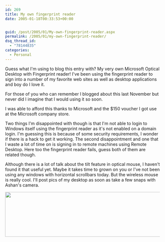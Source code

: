 ```yaml
---
id: 269
title: My own fingerprint reader
date: 2005-01-18T00:33:53+00:00


guid: /post/2005/01/My-own-fingerprint-reader.aspx
permalink: /2005/01/my-own-fingerprint-reader/
dsq_thread_id:
  - "78144835"
categories:
  - Personal
---
```

<DIV>
<P><SPAN>Guess what I'm using to blog this entry with? My very own Microsoft Optical Desktop with Fingerprint reader! I've been using the fingerprint reader to sign into a number of my favorite web sites as well as desktop applications and boy do I love it. </SPAN></P>
<P><SPAN>For those of you who can remember I blogged about this last November but never did I imagine that I would using it so soon. </SPAN></P>
<P><SPAN>I was able to afford this thanks to Microsoft and the $150 voucher I got use at the Microsoft company store.</SPAN></P>
<P><SPAN>Two things I'm disappointed with though is that I'm not able to login to Windows itself using the fingerprint reader as it's not enabled on a domain login. I'm guessing this is because of some security requirements, I wonder if there is a hack to get it working. The second disappointment and one that I waste a lot of time on is signing in to remote machines using Remote Desktop. Here too the fingerprint reader fails, guess both of them are related though.</SPAN></P>
<P><SPAN>Although there is a lot of talk about the tilt feature in optical mouse, I haven't found it that useful yet. Maybe it takes time to grown on you or I've not been using any windows with horizontal scrollbars today. But the wireless mouse is really cool. I'll post pics of my desktop as soon as take a few snaps with Ashan's camera.</SPAN></P></DIV>
<img src="https://merill.net/wp-content/uploads/contentbinary/prod_top-ds-opt-fpread.jpg" width="594" height="146" alt="" border="0">